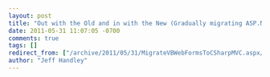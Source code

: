 ```yaml
---
layout: post
title: "Out with the Old and in with the New (Gradually migrating ASP.NET from VB Web Forms to C# MVC/Razor)"
date: 2011-05-31 11:07:05 -0700
comments: true
tags: []
redirect_from: ["/archive/2011/05/31/MigrateVBWebFormsToCSharpMVC.aspx/", "/archive/2011/05/31/migratevbwebformstocsharpmvc.aspx"]
author: "Jeff Handley"
---
```


